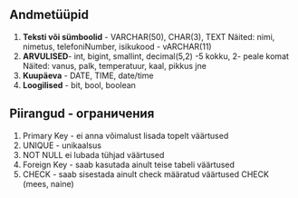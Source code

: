 ## Andmetüüpid
1. **Teksti või sümboolid** - VARCHAR(50), CHAR(3), TEXT
Näited: nimi, nimetus, telefoniNumber, isikukood - vARCHAR(11)
2. **ARVULISED**- int, bigint, smallint, decimal(5,2) -5 kokku, 2- peale komat
Näited: vanus, palk, temperatuur, kaal, pikkus jne
3. **Kuupäeva** - DATE, TIME, date/time
4. **Loogilised** - bit, bool, boolean

## Piirangud - ограничения
1. Primary Key - ei anna võimalust lisada topelt väärtused
2. UNIQUE - unikaalsus
3. NOT NULL ei lubada tühjad väärtused
4. Foreign Key - saab kasutada ainult teise tabeli väärtused
5. CHECK - saab sisestada ainult check määratud väärtused CHECK (mees, naine)
